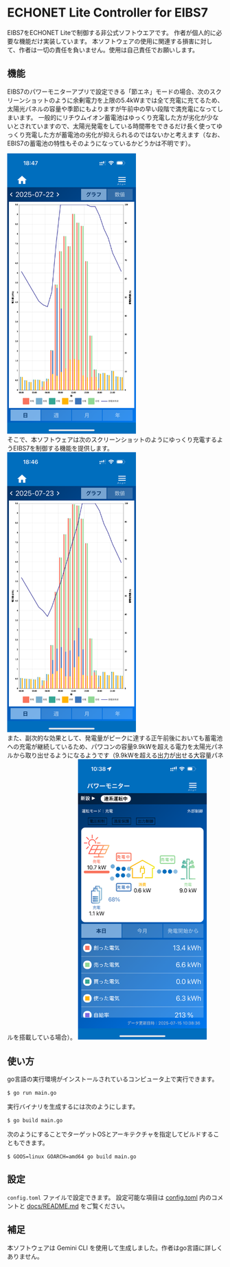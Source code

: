 # ECHONET Lite Controller for EIBS7

EIBS7をECHONET Liteで制御する非公式ソフトウエアです。
作者が個人的に必要な機能だけ実装しています。
本ソフトウェアの使用に関連する損害に対して、作者は一切の責任を負いません。使用は自己責任でお願いします。

## 機能

EIBS7のパワーモニターアプリで設定できる「節エネ」モードの場合、次のスクリーンショットのように余剰電力を上限の5.4kWまでは全て充電に充てるため、太陽光パネルの容量や季節にもよりますが午前中の早い段階で満充電になってしまいます。
一般的にリチウムイオン蓄電池はゆっくり充電した方が劣化が少ないとされていますので、太陽光発電をしている時間帯をできるだけ長く使ってゆっくり充電した方が蓄電池の劣化が抑えられるのではないかと考えます（なお、EBIS7の蓄電池の特性もそのようになっているかどうかは不明です）。

<img src="imgs/setsuene.PNG" width="300">

<br>
そこで、本ソフトウェアは次のスクリーンショットのようにゆっくり充電するようEIBS7を制御する機能を提供します。

<img src="imgs/external_control.PNG" width="300">

<br>
また、副次的な効果として、発電量がピークに達する正午前後においても蓄電池への充電が継続しているため、パワコンの容量9.9kWを超える電力を太陽光パネルから取り出せるようになるようです（9.9kWを超える出力が出せる大容量パネルを搭載している場合）。

<img src="imgs/side_effect.PNG" width="300">

## 使い方

go言語の実行環境がインストールされているコンピュータ上で実行できます。
```
$ go run main.go
```

実行バイナリを生成するには次のようにします。
```
$ go build main.go
```

次のようにすることでターゲットOSとアーキテクチャを指定してビルドすることもできます。
```
$ GOOS=linux GOARCH=amd64 go build main.go
```

## 設定
`config.toml` ファイルで設定できます。
設定可能な項目は [config.toml](config.toml) 内のコメントと [docs/README.md](docs/README.md) をご覧ください。

## 補足
本ソフトウェアは Gemini CLI を使用して生成しました。作者はgo言語に詳しくありません。